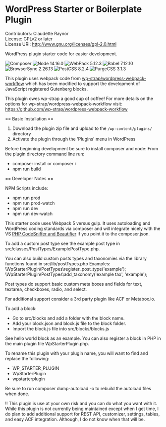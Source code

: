 # WordPress Starter or Boilerplate Plugin
Contributors: Claudette Raynor \
License: GPLv2 or later \
License URI: http://www.gnu.org/licenses/gpl-2.0.html

WordPress plugin starter code for easier development.

![Composer](https://img.shields.io/badge/Composer-brightgreen)
![Node 14.16.0](https://img.shields.io/badge/Node-14.16.0-brightgreen)
![WebPack 5.12.3](https://img.shields.io/badge/WebPack-5.12.3-brightgreen)
![Babel 7.12.10](https://img.shields.io/badge/Babel-7.12.10-brightgreen)
![BrowserSync 2.26.13](https://img.shields.io/badge/BrowserSync-2.26.13-brightgreen)
![PostCSS 8.2.4](https://img.shields.io/badge/PostCSS-8.2.4-brightgreen)
![PurgeCSS 3.1.3](https://img.shields.io/badge/PurgeCSS-3.1.3-brightgreen)

This plugin uses webpack code from [wp-strap/wordpress-webpack-workflow](https://github.com/wp-strap/wordpress-webpack-workflow) which has been modified to support the development of JavaScript registered Gutenberg blocks. 

This plugin owes wp-strap a good cup of coffee! For more details on the options for wp-strap/wordpress-webpack-workflow visit:
https://github.com/wp-strap/wordpress-webpack-workflow


== Basic Installation ==

1. Download the plugin zip file and upload to the `/wp-content/plugins/` directory
2. Activate the plugin through the 'Plugins' menu in WordPress

Before beginning development be sure to install composer and node:
From the plugin directory command line run: 
- composer install or composer i
- npm run build


== Developer Notes == 

NPM Scripts include: 
- npm run prod
- npm run prod-watch 
- npm run dev
- npm run dev-watch

This starter code uses Webpack 5 versus gulp. It uses autoloading and WordPress coding standards via composer and will integrate nicely with the VS [PHP CodeSniffer and Beautifier](https://marketplace.visualstudio.com/items?itemName=ValeryanM.vscode-phpsab) if you point it to the composer.json.

To add a custom post type see the example post type in src/classes/PostTypes/ExamplePostType.php. 

You can also build custom posts types and taxonomies via the library functions found in src/lib/postTypes.php
Examples:
\WpStarterPlugin\PostTypes\register_post_type('example');\
\WpStarterPlugin\PostTypes\add_taxonomy('example tax', 'example');

Post types do support basic custom meta boxes and fields for text, textarea, checkboxes, radio, and select.

For additional support consider a 3rd party plugin like ACF or Metabox.io.

To add a block: 
- Go to src/blocks and add a folder with the block name. 
- Add your block.json and block.js file to the block folder.
- Import the block.js file into src/blocks/blocks.js

See hello world block as an example. You can also register a block in PHP in the main plugin file WpStarterPlugin.php.

To rename this plugin with your plugin name, you will want to find and replace the following: 
- WP_STARTER_PLUGIN
- WpStarterPlugin
- wpstarterplugin

Be sure to run composer dump-autoload -o to rebuild the autoload files when done.

!! This plugin is use at your own risk and you can do what you want with it. While this plugin is not currently being maintained except when I get time, I do plan to add additional support for REST API, customizer, settings, tables, and easy ACF integration. Although, I do not know when that will be.


